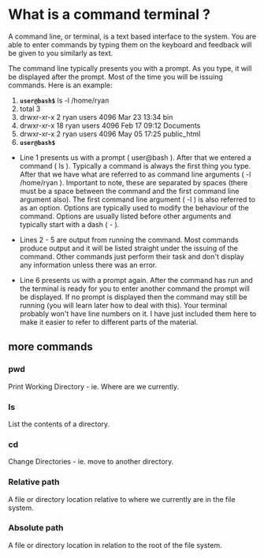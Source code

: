 # What is a command terminal ?

A command line, or terminal, is a text based interface to the system. You are able to enter commands by typing them on the keyboard and feedback will be given to you similarly as text.

The command line typically presents you with a prompt. As you type, it will be displayed after the prompt. Most of the time you will be issuing commands. Here is an example:

1. **`user@bash$`**  ls -l /home/ryan
1. total 3
1. drwxr-xr-x  2 ryan users 4096 Mar 23 13:34 bin
1. drwxr-xr-x 18 ryan users 4096 Feb 17 09:12 Documents
1. drwxr-xr-x  2 ryan users 4096 May 05 17:25 public_html
1. **`user@bash$`**

+ Line 1 presents us with a prompt ( user@bash ). After that we entered a command ( ls ). Typically a command is always the first thing you type. After that we have what are referred to as command line arguments ( -l /home/ryan ). Important to note, these are separated by spaces (there must be a space between the command and the first command line argument also). The first command line argument ( -l ) is also referred to as an option. Options are typically used to modify the behaviour of the command. Options are usually listed before other arguments and typically start with a dash ( - ).

+ Lines 2 - 5 are output from running the command. Most commands produce output and it will be listed straight under the issuing of the command. Other commands just perform their task and don't display any information unless there was an error.

+ Line 6 presents us with a prompt again. After the command has run and the terminal is ready for you to enter another command the prompt will be displayed. If no prompt is displayed then the command may still be running (you will learn later how to deal with this).
Your terminal probably won't have line numbers on it. I have just included them here to make it easier to refer to different parts of the material.

## more commands

### pwd
Print Working Directory - ie. Where are we currently.
### ls
List the contents of a directory.
### cd
Change Directories - ie. move to another directory.

### Relative path
A file or directory location relative to where we currently are in the file system.
### Absolute path
A file or directory location in relation to the root of the file system.
